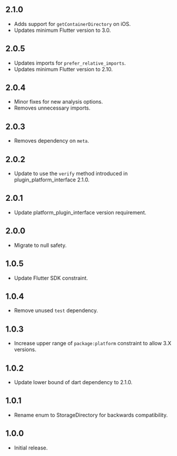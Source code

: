 ## 2.1.0

* Adds support for `getContainerDirectory` on iOS.
* Updates minimum Flutter version to 3.0.

## 2.0.5

* Updates imports for `prefer_relative_imports`.
* Updates minimum Flutter version to 2.10.

## 2.0.4

* Minor fixes for new analysis options.
* Removes unnecessary imports.

## 2.0.3

* Removes dependency on `meta`.

## 2.0.2

* Update to use the `verify` method introduced in plugin_platform_interface 2.1.0.

## 2.0.1

* Update platform_plugin_interface version requirement.

## 2.0.0

* Migrate to null safety.

## 1.0.5

* Update Flutter SDK constraint.

## 1.0.4

* Remove unused `test` dependency.

## 1.0.3

* Increase upper range of `package:platform` constraint to allow 3.X versions.

## 1.0.2

* Update lower bound of dart dependency to 2.1.0.

## 1.0.1

* Rename enum to StorageDirectory for backwards compatibility.

## 1.0.0

* Initial release.
